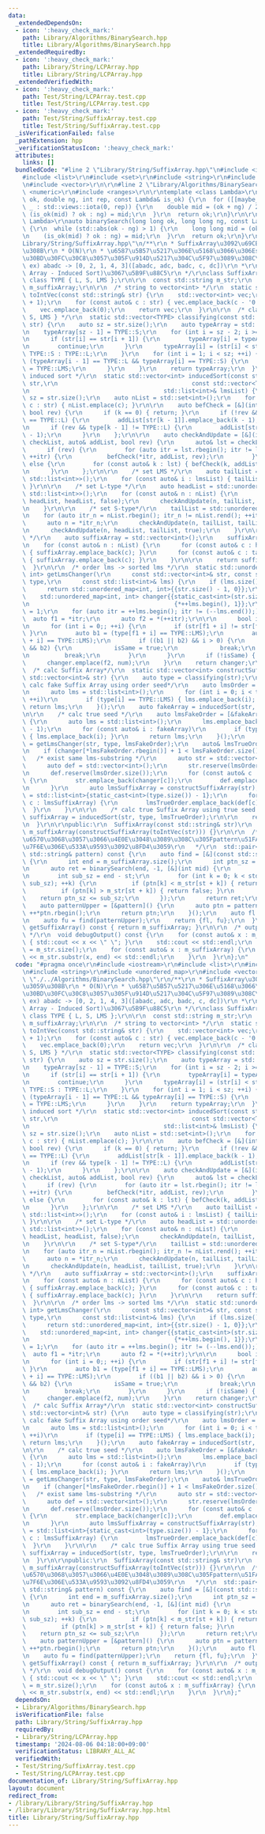```yaml
---
data:
  _extendedDependsOn:
  - icon: ':heavy_check_mark:'
    path: Library/Algorithms/BinarySearch.hpp
    title: Library/Algorithms/BinarySearch.hpp
  _extendedRequiredBy:
  - icon: ':heavy_check_mark:'
    path: Library/String/LCPArray.hpp
    title: Library/String/LCPArray.hpp
  _extendedVerifiedWith:
  - icon: ':heavy_check_mark:'
    path: Test/String/LCPArray.test.cpp
    title: Test/String/LCPArray.test.cpp
  - icon: ':heavy_check_mark:'
    path: Test/String/SuffixArray.test.cpp
    title: Test/String/SuffixArray.test.cpp
  _isVerificationFailed: false
  _pathExtension: hpp
  _verificationStatusIcon: ':heavy_check_mark:'
  attributes:
    links: []
  bundledCode: "#line 2 \"Library/String/SuffixArray.hpp\"\n#include <iostream>\r\n\
    #include <list>\r\n#include <set>\r\n#include <string>\r\n#include <unordered_map>\r\
    \n#include <vector>\r\n\r\n#line 2 \"Library/Algorithms/BinarySearch.hpp\"\n#include\
    \ <numeric>\r\n#include <ranges>\r\n\r\ntemplate <class Lambda>\r\nauto binarySearch(double\
    \ ok, double ng, int rep, const Lambda& is_ok) {\r\n  for ([[maybe_unused]] auto\
    \ _ : std::views::iota(0, rep)) {\r\n    double mid = (ok + ng) / 2.0;\r\n   \
    \ (is_ok(mid) ? ok : ng) = mid;\r\n  }\r\n  return ok;\r\n}\r\n\r\ntemplate <class\
    \ Lambda>\r\nauto binarySearch(long long ok, long long ng, const Lambda& is_ok)\
    \ {\r\n  while (std::abs(ok - ng) > 1) {\r\n    long long mid = (ok + ng) >> 1;\r\
    \n    (is_ok(mid) ? ok : ng) = mid;\r\n  }\r\n  return ok;\r\n}\r\n#line 10 \"\
    Library/String/SuffixArray.hpp\"\n/**\r\n * SuffixArray\u3092\u69CB\u7BC9\u3059\
    \u308B\r\n * O(N)\r\n * \u6587\u5B57\u5217\u306E\u5168\u3066\u306Esuffix\u3092\
    \u30BD\u30FC\u30C8\u3057\u305F\u914D\u5217\u304C\u5F97\u3089\u308C\u308B\r\n *\
    \ ex) abadc -> [0, 2, 1, 4, 3]([abadc, adc, badc, c, dc])\r\n *\r\n * SA-IS(Suffix\
    \ Array - Induced Sort)\u3067\u5B9F\u88C5\r\n */\r\nclass SuffixArray {\r\n  enum\
    \ class TYPE { L, S, LMS };\r\n\r\n  const std::string m_str;\r\n  const std::vector<int>\
    \ m_suffixArray;\r\n\r\n  /* string to vector<int> */\r\n  static std::vector<int>\
    \ toIntVec(const std::string& str) {\r\n    std::vector<int> vec;\r\n    vec.reserve(str.size()\
    \ + 1);\r\n    for (const auto& c : str) { vec.emplace_back(c - '0' + 1); }\r\n\
    \    vec.emplace_back(0);\r\n    return vec;\r\n  }\r\n\r\n  /* classify { L,\
    \ S, LMS } */\r\n  static std::vector<TYPE> classifying(const std::vector<int>&\
    \ str) {\r\n    auto sz = str.size();\r\n    auto typeArray = std::vector<TYPE>(sz);\r\
    \n    typeArray[sz - 1] = TYPE::S;\r\n    for (int i = sz - 2; i >= 0; --i) {\r\
    \n      if (str[i] == str[i + 1]) {\r\n        typeArray[i] = typeArray[i + 1];\r\
    \n        continue;\r\n      }\r\n      typeArray[i] = (str[i] < str[i + 1]) ?\
    \ TYPE::S : TYPE::L;\r\n    }\r\n    for (int i = 1; i < sz; ++i) {\r\n      if\
    \ (typeArray[i - 1] == TYPE::L && typeArray[i] == TYPE::S) {\r\n        typeArray[i]\
    \ = TYPE::LMS;\r\n      }\r\n    }\r\n    return typeArray;\r\n  }\r\n\r\n  /*\
    \ induced sort */\r\n  static std::vector<int> inducedSort(const std::vector<int>&\
    \ str,\r\n                                      const std::vector<TYPE>& type,\r\
    \n                                      std::list<int>& lmsList) {\r\n    auto\
    \ sz = str.size();\r\n    auto nList = std::set<int>();\r\n    for (const auto&\
    \ c : str) { nList.emplace(c); }\r\n\r\n    auto befCheck = [&](int k, auto& addList,\
    \ bool rev) {\r\n      if (k == 0) { return; }\r\n      if (!rev && type[k - 1]\
    \ == TYPE::L) {\r\n        addList[str[k - 1]].emplace_back(k - 1);\r\n      }\r\
    \n      if (rev && type[k - 1] != TYPE::L) {\r\n        addList[str[k - 1]].emplace_front(k\
    \ - 1);\r\n      }\r\n    };\r\n\r\n    auto checkAndUpdate = [&](int n, auto&\
    \ checkList, auto& addList, bool rev) {\r\n      auto& lst = checkList[n];\r\n\
    \      if (rev) {\r\n        for (auto itr = lst.rbegin(); itr != lst.rend();\
    \ ++itr) {\r\n          befCheck(*itr, addList, rev);\r\n        }\r\n      }\
    \ else {\r\n        for (const auto& k : lst) { befCheck(k, addList, rev); }\r\
    \n      }\r\n    };\r\n\r\n    /* set LMS */\r\n    auto tailList = std::unordered_map<int,\
    \ std::list<int>>();\r\n    for (const auto& i : lmsList) { tailList[str[i]].emplace_back(i);\
    \ }\r\n\r\n    /* set L-type */\r\n    auto headList = std::unordered_map<int,\
    \ std::list<int>>();\r\n    for (const auto& n : nList) {\r\n      checkAndUpdate(n,\
    \ headList, headList, false);\r\n      checkAndUpdate(n, tailList, headList, false);\r\
    \n    }\r\n\r\n    /* set S-type*/\r\n    tailList = std::unordered_map<int, std::list<int>>();\r\
    \n    for (auto itr_n = nList.rbegin(); itr_n != nList.rend(); ++itr_n) {\r\n\
    \      auto n = *itr_n;\r\n      checkAndUpdate(n, tailList, tailList, true);\r\
    \n      checkAndUpdate(n, headList, tailList, true);\r\n    }\r\n\r\n    /* merge\
    \ */\r\n    auto suffixArray = std::vector<int>();\r\n    suffixArray.reserve(sz);\r\
    \n    for (const auto& n : nList) {\r\n      for (const auto& c : headList[n])\
    \ { suffixArray.emplace_back(c); }\r\n      for (const auto& c : tailList[n])\
    \ { suffixArray.emplace_back(c); }\r\n    }\r\n\r\n    return suffixArray;\r\n\
    \  }\r\n\r\n  /* order lms -> sorted lms */\r\n  static std::unordered_map<int,\
    \ int> getLmsChanger(\r\n      const std::vector<int>& str, const std::vector<TYPE>&\
    \ type,\r\n      const std::list<int>& lms) {\r\n    if (lms.size() == 1) {\r\n\
    \      return std::unordered_map<int, int>{{str.size() - 1, 0}};\r\n    }\r\n\
    \    std::unordered_map<int, int> changer{{static_cast<int>(str.size()) - 1, 0},\r\
    \n                                         {*++lms.begin(), 1}};\r\n    int num\
    \ = 1;\r\n    for (auto itr = ++lms.begin(); itr != (--lms.end());) {\r\n    \
    \  auto f1 = *itr;\r\n      auto f2 = *(++itr);\r\n\r\n      bool isSame = false;\r\
    \n      for (int i = 0;; ++i) {\r\n        if (str[f1 + i] != str[f2 + i]) { break;\
    \ }\r\n        auto b1 = (type[f1 + i] == TYPE::LMS);\r\n        auto b2 = (type[f2\
    \ + i] == TYPE::LMS);\r\n        if ((b1 || b2) && i > 0) {\r\n          if (b1\
    \ && b2) {\r\n            isSame = true;\r\n            break;\r\n          }\r\
    \n          break;\r\n        }\r\n      }\r\n      if (!isSame) { ++num; }\r\n\
    \      changer.emplace(f2, num);\r\n    }\r\n    return changer;\r\n  }\r\n\r\n\
    \  /* calc Suffix Array*/\r\n  static std::vector<int> constructSuffixArray(const\
    \ std::vector<int>& str) {\r\n    auto type = classifying(str);\r\n\r\n    /*\
    \ calc fake Suffix Array using order seed*/\r\n    auto lmsOrder = [&type]() {\r\
    \n      auto lms = std::list<int>();\r\n      for (int i = 0; i < type.size();\
    \ ++i)\r\n        if (type[i] == TYPE::LMS) { lms.emplace_back(i); }\r\n     \
    \ return lms;\r\n    }();\r\n    auto fakeArray = inducedSort(str, type, lmsOrder);\r\
    \n\r\n    /* calc true seed */\r\n    auto lmsFakeOrder = [&fakeArray, &type]()\
    \ {\r\n      auto lms = std::list<int>();\r\n      lms.emplace_back(static_cast<int>(type.size())\
    \ - 1);\r\n      for (const auto& i : fakeArray)\r\n        if (type[i] == TYPE::LMS)\
    \ { lms.emplace_back(i); }\r\n      return lms;\r\n    }();\r\n    auto changer\
    \ = getLmsChanger(str, type, lmsFakeOrder);\r\n    auto& lmsTrueOrder = lmsFakeOrder;\r\
    \n    if (changer[*lmsFakeOrder.rbegin()] + 1 < lmsFakeOrder.size()) {\r\n   \
    \   /* exist same lms-substring */\r\n      auto str = std::vector<int>();\r\n\
    \      auto def = std::vector<int>();\r\n      str.reserve(lmsOrder.size());\r\
    \n      def.reserve(lmsOrder.size());\r\n      for (const auto& c : lmsOrder)\
    \ {\r\n        str.emplace_back(changer[c]);\r\n        def.emplace_back(c);\r\
    \n      }\r\n      auto lmsSuffixArray = constructSuffixArray(str);\r\n      lmsTrueOrder\
    \ = std::list<int>{static_cast<int>(type.size()) - 1};\r\n      for (const auto&\
    \ c : lmsSuffixArray) {\r\n        lmsTrueOrder.emplace_back(def[c]);\r\n    \
    \  }\r\n    }\r\n\r\n    /* calc true Suffix Array using true seed */\r\n    auto\
    \ suffixArray = inducedSort(str, type, lmsTrueOrder);\r\n\r\n    return suffixArray;\r\
    \n  }\r\n\r\npublic:\r\n  SuffixArray(const std::string& str)\r\n      : m_str(str),\
    \ m_suffixArray(constructSuffixArray(toIntVec(str))) {}\r\n\r\n  /**\r\n   * \u5F15\
    \u6570\u3068\u3057\u3066\u4E0E\u3048\u3089\u308C\u305Fpattern\u51FA\u73FE\u4F4D\
    \u7F6E\u306E\u533A\u9593\u3092\u8FD4\u3059\r\n   */\r\n  std::pair<int, int> findPattern(const\
    \ std::string& pattern) const {\r\n    auto find = [&](const std::string& ptn)\
    \ {\r\n      int end = m_suffixArray.size();\r\n      int ptn_sz = ptn.size();\r\
    \n      auto ret = binarySearch(end, -1, [&](int mid) {\r\n        int st = m_suffixArray[mid];\r\
    \n        int sub_sz = end - st;\r\n        for (int k = 0; k < std::min(ptn_sz,\
    \ sub_sz); ++k) {\r\n          if (ptn[k] < m_str[st + k]) { return true; }\r\n\
    \          if (ptn[k] > m_str[st + k]) { return false; }\r\n        }\r\n    \
    \    return ptn_sz <= sub_sz;\r\n      });\r\n      return ret;\r\n    };\r\n\
    \    auto patternUpper = [&pattern]() {\r\n      auto ptn = pattern;\r\n     \
    \ ++*ptn.rbegin();\r\n      return ptn;\r\n    }();\r\n    auto fl = find(pattern);\r\
    \n    auto fu = find(patternUpper);\r\n    return {fl, fu};\r\n  }\r\n\r\n  auto\
    \ getSuffixArray() const { return m_suffixArray; }\r\n\r\n  /* output fot debug\
    \ */\r\n  void debugOutput() const {\r\n    for (const auto& x : m_suffixArray)\
    \ { std::cout << x << \" \"; }\r\n    std::cout << std::endl;\r\n    auto end\
    \ = m_str.size();\r\n    for (const auto& x : m_suffixArray) {\r\n      std::cout\
    \ << m_str.substr(x, end) << std::endl;\r\n    }\r\n  }\r\n};\n"
  code: "#pragma once\r\n#include <iostream>\r\n#include <list>\r\n#include <set>\r\
    \n#include <string>\r\n#include <unordered_map>\r\n#include <vector>\r\n\r\n#include\
    \ \"./../Algorithms/BinarySearch.hpp\"\r\n/**\r\n * SuffixArray\u3092\u69CB\u7BC9\
    \u3059\u308B\r\n * O(N)\r\n * \u6587\u5B57\u5217\u306E\u5168\u3066\u306Esuffix\u3092\
    \u30BD\u30FC\u30C8\u3057\u305F\u914D\u5217\u304C\u5F97\u3089\u308C\u308B\r\n *\
    \ ex) abadc -> [0, 2, 1, 4, 3]([abadc, adc, badc, c, dc])\r\n *\r\n * SA-IS(Suffix\
    \ Array - Induced Sort)\u3067\u5B9F\u88C5\r\n */\r\nclass SuffixArray {\r\n  enum\
    \ class TYPE { L, S, LMS };\r\n\r\n  const std::string m_str;\r\n  const std::vector<int>\
    \ m_suffixArray;\r\n\r\n  /* string to vector<int> */\r\n  static std::vector<int>\
    \ toIntVec(const std::string& str) {\r\n    std::vector<int> vec;\r\n    vec.reserve(str.size()\
    \ + 1);\r\n    for (const auto& c : str) { vec.emplace_back(c - '0' + 1); }\r\n\
    \    vec.emplace_back(0);\r\n    return vec;\r\n  }\r\n\r\n  /* classify { L,\
    \ S, LMS } */\r\n  static std::vector<TYPE> classifying(const std::vector<int>&\
    \ str) {\r\n    auto sz = str.size();\r\n    auto typeArray = std::vector<TYPE>(sz);\r\
    \n    typeArray[sz - 1] = TYPE::S;\r\n    for (int i = sz - 2; i >= 0; --i) {\r\
    \n      if (str[i] == str[i + 1]) {\r\n        typeArray[i] = typeArray[i + 1];\r\
    \n        continue;\r\n      }\r\n      typeArray[i] = (str[i] < str[i + 1]) ?\
    \ TYPE::S : TYPE::L;\r\n    }\r\n    for (int i = 1; i < sz; ++i) {\r\n      if\
    \ (typeArray[i - 1] == TYPE::L && typeArray[i] == TYPE::S) {\r\n        typeArray[i]\
    \ = TYPE::LMS;\r\n      }\r\n    }\r\n    return typeArray;\r\n  }\r\n\r\n  /*\
    \ induced sort */\r\n  static std::vector<int> inducedSort(const std::vector<int>&\
    \ str,\r\n                                      const std::vector<TYPE>& type,\r\
    \n                                      std::list<int>& lmsList) {\r\n    auto\
    \ sz = str.size();\r\n    auto nList = std::set<int>();\r\n    for (const auto&\
    \ c : str) { nList.emplace(c); }\r\n\r\n    auto befCheck = [&](int k, auto& addList,\
    \ bool rev) {\r\n      if (k == 0) { return; }\r\n      if (!rev && type[k - 1]\
    \ == TYPE::L) {\r\n        addList[str[k - 1]].emplace_back(k - 1);\r\n      }\r\
    \n      if (rev && type[k - 1] != TYPE::L) {\r\n        addList[str[k - 1]].emplace_front(k\
    \ - 1);\r\n      }\r\n    };\r\n\r\n    auto checkAndUpdate = [&](int n, auto&\
    \ checkList, auto& addList, bool rev) {\r\n      auto& lst = checkList[n];\r\n\
    \      if (rev) {\r\n        for (auto itr = lst.rbegin(); itr != lst.rend();\
    \ ++itr) {\r\n          befCheck(*itr, addList, rev);\r\n        }\r\n      }\
    \ else {\r\n        for (const auto& k : lst) { befCheck(k, addList, rev); }\r\
    \n      }\r\n    };\r\n\r\n    /* set LMS */\r\n    auto tailList = std::unordered_map<int,\
    \ std::list<int>>();\r\n    for (const auto& i : lmsList) { tailList[str[i]].emplace_back(i);\
    \ }\r\n\r\n    /* set L-type */\r\n    auto headList = std::unordered_map<int,\
    \ std::list<int>>();\r\n    for (const auto& n : nList) {\r\n      checkAndUpdate(n,\
    \ headList, headList, false);\r\n      checkAndUpdate(n, tailList, headList, false);\r\
    \n    }\r\n\r\n    /* set S-type*/\r\n    tailList = std::unordered_map<int, std::list<int>>();\r\
    \n    for (auto itr_n = nList.rbegin(); itr_n != nList.rend(); ++itr_n) {\r\n\
    \      auto n = *itr_n;\r\n      checkAndUpdate(n, tailList, tailList, true);\r\
    \n      checkAndUpdate(n, headList, tailList, true);\r\n    }\r\n\r\n    /* merge\
    \ */\r\n    auto suffixArray = std::vector<int>();\r\n    suffixArray.reserve(sz);\r\
    \n    for (const auto& n : nList) {\r\n      for (const auto& c : headList[n])\
    \ { suffixArray.emplace_back(c); }\r\n      for (const auto& c : tailList[n])\
    \ { suffixArray.emplace_back(c); }\r\n    }\r\n\r\n    return suffixArray;\r\n\
    \  }\r\n\r\n  /* order lms -> sorted lms */\r\n  static std::unordered_map<int,\
    \ int> getLmsChanger(\r\n      const std::vector<int>& str, const std::vector<TYPE>&\
    \ type,\r\n      const std::list<int>& lms) {\r\n    if (lms.size() == 1) {\r\n\
    \      return std::unordered_map<int, int>{{str.size() - 1, 0}};\r\n    }\r\n\
    \    std::unordered_map<int, int> changer{{static_cast<int>(str.size()) - 1, 0},\r\
    \n                                         {*++lms.begin(), 1}};\r\n    int num\
    \ = 1;\r\n    for (auto itr = ++lms.begin(); itr != (--lms.end());) {\r\n    \
    \  auto f1 = *itr;\r\n      auto f2 = *(++itr);\r\n\r\n      bool isSame = false;\r\
    \n      for (int i = 0;; ++i) {\r\n        if (str[f1 + i] != str[f2 + i]) { break;\
    \ }\r\n        auto b1 = (type[f1 + i] == TYPE::LMS);\r\n        auto b2 = (type[f2\
    \ + i] == TYPE::LMS);\r\n        if ((b1 || b2) && i > 0) {\r\n          if (b1\
    \ && b2) {\r\n            isSame = true;\r\n            break;\r\n          }\r\
    \n          break;\r\n        }\r\n      }\r\n      if (!isSame) { ++num; }\r\n\
    \      changer.emplace(f2, num);\r\n    }\r\n    return changer;\r\n  }\r\n\r\n\
    \  /* calc Suffix Array*/\r\n  static std::vector<int> constructSuffixArray(const\
    \ std::vector<int>& str) {\r\n    auto type = classifying(str);\r\n\r\n    /*\
    \ calc fake Suffix Array using order seed*/\r\n    auto lmsOrder = [&type]() {\r\
    \n      auto lms = std::list<int>();\r\n      for (int i = 0; i < type.size();\
    \ ++i)\r\n        if (type[i] == TYPE::LMS) { lms.emplace_back(i); }\r\n     \
    \ return lms;\r\n    }();\r\n    auto fakeArray = inducedSort(str, type, lmsOrder);\r\
    \n\r\n    /* calc true seed */\r\n    auto lmsFakeOrder = [&fakeArray, &type]()\
    \ {\r\n      auto lms = std::list<int>();\r\n      lms.emplace_back(static_cast<int>(type.size())\
    \ - 1);\r\n      for (const auto& i : fakeArray)\r\n        if (type[i] == TYPE::LMS)\
    \ { lms.emplace_back(i); }\r\n      return lms;\r\n    }();\r\n    auto changer\
    \ = getLmsChanger(str, type, lmsFakeOrder);\r\n    auto& lmsTrueOrder = lmsFakeOrder;\r\
    \n    if (changer[*lmsFakeOrder.rbegin()] + 1 < lmsFakeOrder.size()) {\r\n   \
    \   /* exist same lms-substring */\r\n      auto str = std::vector<int>();\r\n\
    \      auto def = std::vector<int>();\r\n      str.reserve(lmsOrder.size());\r\
    \n      def.reserve(lmsOrder.size());\r\n      for (const auto& c : lmsOrder)\
    \ {\r\n        str.emplace_back(changer[c]);\r\n        def.emplace_back(c);\r\
    \n      }\r\n      auto lmsSuffixArray = constructSuffixArray(str);\r\n      lmsTrueOrder\
    \ = std::list<int>{static_cast<int>(type.size()) - 1};\r\n      for (const auto&\
    \ c : lmsSuffixArray) {\r\n        lmsTrueOrder.emplace_back(def[c]);\r\n    \
    \  }\r\n    }\r\n\r\n    /* calc true Suffix Array using true seed */\r\n    auto\
    \ suffixArray = inducedSort(str, type, lmsTrueOrder);\r\n\r\n    return suffixArray;\r\
    \n  }\r\n\r\npublic:\r\n  SuffixArray(const std::string& str)\r\n      : m_str(str),\
    \ m_suffixArray(constructSuffixArray(toIntVec(str))) {}\r\n\r\n  /**\r\n   * \u5F15\
    \u6570\u3068\u3057\u3066\u4E0E\u3048\u3089\u308C\u305Fpattern\u51FA\u73FE\u4F4D\
    \u7F6E\u306E\u533A\u9593\u3092\u8FD4\u3059\r\n   */\r\n  std::pair<int, int> findPattern(const\
    \ std::string& pattern) const {\r\n    auto find = [&](const std::string& ptn)\
    \ {\r\n      int end = m_suffixArray.size();\r\n      int ptn_sz = ptn.size();\r\
    \n      auto ret = binarySearch(end, -1, [&](int mid) {\r\n        int st = m_suffixArray[mid];\r\
    \n        int sub_sz = end - st;\r\n        for (int k = 0; k < std::min(ptn_sz,\
    \ sub_sz); ++k) {\r\n          if (ptn[k] < m_str[st + k]) { return true; }\r\n\
    \          if (ptn[k] > m_str[st + k]) { return false; }\r\n        }\r\n    \
    \    return ptn_sz <= sub_sz;\r\n      });\r\n      return ret;\r\n    };\r\n\
    \    auto patternUpper = [&pattern]() {\r\n      auto ptn = pattern;\r\n     \
    \ ++*ptn.rbegin();\r\n      return ptn;\r\n    }();\r\n    auto fl = find(pattern);\r\
    \n    auto fu = find(patternUpper);\r\n    return {fl, fu};\r\n  }\r\n\r\n  auto\
    \ getSuffixArray() const { return m_suffixArray; }\r\n\r\n  /* output fot debug\
    \ */\r\n  void debugOutput() const {\r\n    for (const auto& x : m_suffixArray)\
    \ { std::cout << x << \" \"; }\r\n    std::cout << std::endl;\r\n    auto end\
    \ = m_str.size();\r\n    for (const auto& x : m_suffixArray) {\r\n      std::cout\
    \ << m_str.substr(x, end) << std::endl;\r\n    }\r\n  }\r\n};"
  dependsOn:
  - Library/Algorithms/BinarySearch.hpp
  isVerificationFile: false
  path: Library/String/SuffixArray.hpp
  requiredBy:
  - Library/String/LCPArray.hpp
  timestamp: '2024-08-06 04:18:00+09:00'
  verificationStatus: LIBRARY_ALL_AC
  verifiedWith:
  - Test/String/SuffixArray.test.cpp
  - Test/String/LCPArray.test.cpp
documentation_of: Library/String/SuffixArray.hpp
layout: document
redirect_from:
- /library/Library/String/SuffixArray.hpp
- /library/Library/String/SuffixArray.hpp.html
title: Library/String/SuffixArray.hpp
---
```

